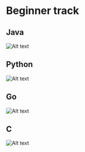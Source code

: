 # Beginner track

## Java
![Alt text](https://raw.githubusercontent.com/miguelluiscorreia/AppSec-samples/main/samples/images/java_beginner.png)

## Python
![Alt text](https://raw.githubusercontent.com/miguelluiscorreia/AppSec-samples/main/samples/images/python_beginner.png)

## Go
![Alt text](https://raw.githubusercontent.com/miguelluiscorreia/AppSec-samples/main/samples/images/go_beginner.png)

## C
![Alt text](https://raw.githubusercontent.com/miguelluiscorreia/AppSec-samples/main/samples/images/c_beginner.png)

